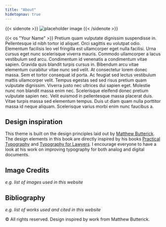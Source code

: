 ```yaml
---
title: "About"
hidetopnav: true
---
```


{{< sidenote >}}
![placeholder image](https://placehold.co/500?text=Some-Picture&font=source-sans-pro)
{{< /sidenote >}}

{{< os "Your Name" >}} Pretium quam vulputate dignissim suspendisse in. Pellentesque id nibh tortor id aliquet. Orci sagittis eu volutpat odio. Elementum facilisis leo vel fringilla est ullamcorper eget nulla facilisi. Urna cursus eget nunc scelerisque viverra mauris. Commodo ullamcorper a lacus vestibulum sed arcu. Condimentum id venenatis a condimentum vitae sapien. Gravida quis blandit turpis cursus in. Bibendum arcu vitae elementum curabitur vitae nunc sed velit. At consectetur lorem donec massa. Sem et tortor consequat id porta. Ac feugiat sed lectus vestibulum mattis ullamcorper velit. Tempus egestas sed sed risus pretium quam vulputate dignissim. Viverra justo nec ultrices dui sapien eget. Molestie nunc non blandit massa enim nec. Scelerisque eleifend donec pretium vulputate sapien nec. Velit euismod in pellentesque massa placerat duis. Vitae turpis massa sed elementum tempus. Duis ut diam quam nulla porttitor massa id neque aliquam. Scelerisque varius morbi enim nunc faucibus a.

## Design inspiration

This theme is built on the design principles laid out by [Matthew Butterick](https://matthewbutterick.com). The design elements in this book are directly inspired by his books [Practical Typography](http://practicaltypography.com) and [Typography for Lawyers](https://typographyforlawyers.com). I encourage everyone to have a look at his work on improving typography for both analog and digital documents.

## Image Credits

_e.g. list of images used in this website_

## Bibliography

_e.g. list of works used and cited in this website_

© All rights reserved. Design inspired by work from Matthew Butterick.
